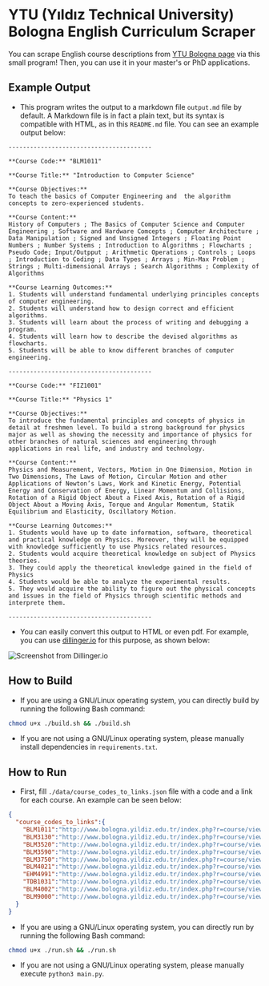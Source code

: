 # YTU (Yıldız Technical University) Bologna English Curriculum Scraper

You can scrape English course descriptions from [YTU Bologna page](http://www.bologna.yildiz.edu.tr) via this small program! Then, you can use it in your master's or PhD applications.


## Example Output

+ This program writes the output to a markdown file ``output.md`` file by default. A Markdown file is in fact a plain text, but its syntax is compatible with HTML, as in this ``README.md`` file. You can see an example output below:

```
----------------------------------------

**Course Code:** "BLM1011"

**Course Title:** "Introduction to Computer Science"

**Course Objectives:**
To teach the basics of Computer Engineering and  the algorithm concepts to zero-experienced students.

**Course Content:**
History of Computers ; The Basics of Computer Science and Computer Engineering ; Software and Hardware Comcepts ; Computer Architecture ; Data Manipulation ; Signed and Unsigned Integers ; Floating Point Numbers ; Number Systems ; Introduction to Algorithms ; Flowcharts ; Pseudo Code; Input/Outpput ; Arithmetic Operations ; Controls ; Loops ; Introduction to Coding ; Data Types ; Arrays ; Min-Max Problem ; Strings ; Multi-dimensional Arrays ; Search Algorithms ; Complexity of Algorithms

**Course Learning Outcomes:**
1. Students will understand fundamental underlying principles concepts of computer engineering.
2. Students will understand how to design correct and efficient algorithms.
3. Students will learn about the process of writing and debugging a program.
4. Students will learn how to describe the devised algorithms as flowcharts.
5. Students will be able to know different branches of computer engineering.

----------------------------------------

**Course Code:** "FIZ1001"

**Course Title:** "Physics 1"

**Course Objectives:**
To introduce the fundamental principles and concepts of physics in detail at freshmen level. To build a strong background for physics major as well as showing the necessity and importance of physics for other branches of natural sciences and engineering through applications in real life, and industry and technology.

**Course Content:**
Physics and Measurement, Vectors, Motion in One Dimension, Motion in Two Dimensions, The Laws of Motion, Circular Motion and other Applications of Newton’s Laws, Work and Kinetic Energy, Potential Energy and Conservation of Energy, Linear Momentum and Collisions, Rotation of a Rigid Object About a Fixed Axis, Rotation of a Rigid Object About a Moving Axis, Torque and Angular Momentum, Statik Equilibrium and Elasticity, Oscillatory Motion.

**Course Learning Outcomes:**
1. Students would have up to date information, software, theoretical and practical knowledge on Physics. Moreover, they will be equipped with knowledge sufficiently to use Physics related resources.
2. Students would acquire theoretical knowledge on subject of Physics theories.
3. They could apply the theoretical knowledge gained in the field of Physics
4. Students would be able to analyze the experimental results.
5. They would acquire the ability to figure out the physical concepts and issues in the field of Physics through scientific methods and interprete them.

----------------------------------------
```

+ You can easily convert this output to HTML or even pdf. For example, you can use [dillinger.io](dillinger.io) for this purpose, as shown below:

![Screenshot from Dillinger.io](./docs/screenshot_from_dillinger_io "Screenshot from Dillinger.io")


## How to Build

+ If you are using a GNU/Linux operating system, you can directly build by running the following Bash command:

```bash
chmod u+x ./build.sh && ./build.sh
```

+ If you are not using a GNU/Linux operating system, please manually install dependencies in ``requirements.txt``. 


## How to Run

+ First, fill ``./data/course_codes_to_links.json`` file with a code and a link for each course. An example can be seen below:

```json
{
  "course_codes_to_links":{
    "BLM1011":"http://www.bologna.yildiz.edu.tr/index.php?r=course/view&id=9450&aid=3",
    "BLM3130":"http://www.bologna.yildiz.edu.tr/index.php?r=course/view&id=9466&aid=3",
    "BLM3520":"http://www.bologna.yildiz.edu.tr/index.php?r=course/view&id=9467&aid=3",
    "BLM3590":"http://www.bologna.yildiz.edu.tr/index.php?r=course/view&id=7321&aid=3",
    "BLM3750":"http://www.bologna.yildiz.edu.tr/index.php?r=course/view&id=5901&aid=3",
    "BLM4021":"http://www.bologna.yildiz.edu.tr/index.php?r=course/view&id=9463&aid=3",
    "EHM4991":"http://www.bologna.yildiz.edu.tr/index.php?r=course/view&id=9698&aid=3",
    "TDB1031":"http://www.bologna.yildiz.edu.tr/index.php?r=course/view&id=200&aid=3",
    "BLM4002":"http://www.bologna.yildiz.edu.tr/index.php?r=course/view&id=7873&aid=3",
    "BLM9000":"http://www.bologna.yildiz.edu.tr/index.php?r=course/view&id=6295&aid=3",
  }
}
```

+ If you are using a GNU/Linux operating system, you can directly run by running the following Bash command:

```bash
chmod u+x ./run.sh && ./run.sh
```

+ If you are not using a GNU/Linux operating system, please manually execute ``python3 main.py``.